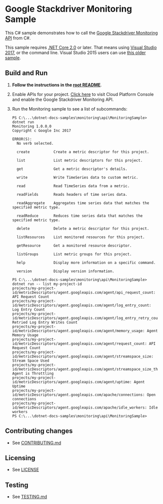 # Google Stackdriver Monitoring Sample

This C# sample demonstrates how to call the
[Google Stackdriver Monitoring API](https://cloud.google.com/monitoring/docs) from C#.

This sample requires [.NET Core 2.0](
    https://www.microsoft.com/net/core) or later.  That means using
[Visual Studio 2017](
    https://www.visualstudio.com/), or the command line.  Visual Studio 2015 users
can use [this older sample](
    https://github.com/GoogleCloudPlatform/dotnet-docs-samples/tree/vs2015/monitoring/api).

## Build and Run

1.  **Follow the instructions in the [root README](../../../README.md)**.

4.  Enable APIs for your project.
    [Click here](https://console.cloud.google.com/flows/enableapi?apiid=monitoring.googleapis.com&showconfirmation=true)
    to visit Cloud Platform Console and enable the Google Stackdriver Monitoring API.

10. Run the Monitoring sample to see a list of subcommands:
    ```
    PS C:\...\dotnet-docs-samples\monitoring\api\MonitoringSample> dotnet run
    Monitoring 1.0.0.0
    Copyright c Google Inc 2017

    ERROR(S):
      No verb selected.

      create           Create a metric descriptor for this project.

      list             List metric descriptors for this project.

      get              Get a metric descriptor's details.

      write            Write TimeSeries data to custom metric.

      read             Read TimeSeries data from a metric.

      readFields       Reads headers of time series data.

      readAggregate    Aggregates time series data that matches the specified metric type.

      readReduce       Reduces time series data that matches the specified metric type.

      delete           Delete a metric descriptor for this project.

      listResources    List monitored resources for this project.

      getResource      Get a monitored resource descriptor.

      listGroups       List metric groups for this project.

      help             Display more information on a specific command.

      version          Display version information.

    PS C:\...\dotnet-docs-samples\monitoring\api\MonitoringSample> dotnet run -- list my-project-id
    projects/my-project-id/metricDescriptors/agent.googleapis.com/agent/api_request_count: API Request Count
    projects/my-project-id/metricDescriptors/agent.googleapis.com/agent/log_entry_count: Log Entry Count
    projects/my-project-id/metricDescriptors/agent.googleapis.com/agent/log_entry_retry_count: Retried Log Entry Writes Count
    projects/my-project-id/metricDescriptors/agent.googleapis.com/agent/memory_usage: Agent Memory Usage
    projects/my-project-id/metricDescriptors/agent.googleapis.com/agent/request_count: API Request Count
    projects/my-project-id/metricDescriptors/agent.googleapis.com/agent/streamspace_size: Stream Space Used
    projects/my-project-id/metricDescriptors/agent.googleapis.com/agent/streamspace_size_throttling: Agent is Throttling
    projects/my-project-id/metricDescriptors/agent.googleapis.com/agent/uptime: Agent Uptime
    projects/my-project-id/metricDescriptors/agent.googleapis.com/apache/connections: Open connections
    projects/my-project-id/metricDescriptors/agent.googleapis.com/apache/idle_workers: Idle workers
    PS C:\...\dotnet-docs-samples\monitoring\api\MonitoringSample>
    ```

## Contributing changes

* See [CONTRIBUTING.md](../../../CONTRIBUTING.md)

## Licensing

* See [LICENSE](../../../LICENSE)

## Testing

* See [TESTING.md](../../../TESTING.md)

